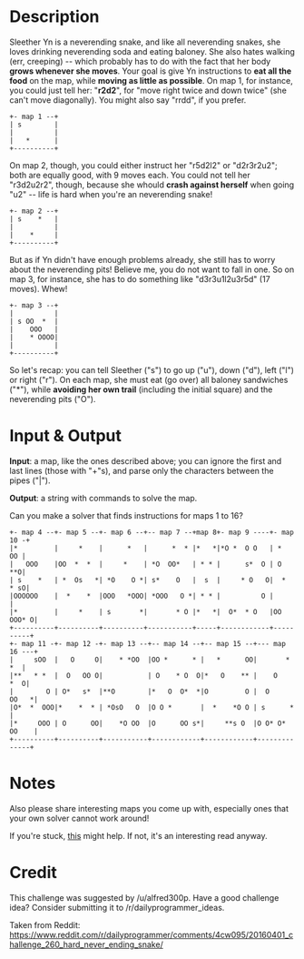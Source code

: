 # Description
Sleether Yn is a neverending snake, and like all neverending snakes, she loves drinking neverending soda and eating baloney. She also hates walking (err, creeping) -- which probably has to do with the fact that her body **grows whenever she moves**. Your goal is give Yn instructions to **eat all the food** on the map, while **moving as little as possible**. On map 1, for instance, you could just tell her: "**r2d2**", for "move right twice and down twice" (she can't move diagonally). You might also say "rrdd", if you prefer.

    +- map 1 --+
    | s        |
    |          |
    |   *      |
    +----------+

On map 2, though, you could either instruct her "r5d2l2" or "d2r3r2u2"; both are equally good, with 9 moves each. You could not tell her "r3d2u2r2", though, because she whould **crash against herself** when going "u2" -- life is hard when you're an neverending snake!

    +- map 2 --+
    | s    *   |
    |          |
    |    *     |
    +----------+

But as if Yn didn't have enough problems already, she still has to worry about the neverending pits! Believe me, you do not want to fall in one. So on map 3, for instance, she has to do something like "d3r3u1l2u3r5d" (17 moves). Whew!

    +- map 3 --+
    |          |
    | s OO  *  |
    |    OOO   |
    |    * OOOO|
    |          |
    +----------+

So let's recap: you can tell Sleether ("s") to go up ("u"), down ("d"), left ("l") or right ("r"). On each map, she must eat (go over) all baloney sandwiches ("\*"), while **avoiding her own trail** (including the initial square) and the neverending pits ("O").

# Input &amp; Output
**Input**: a map, like the ones described above; you can ignore the first and last lines (those with "+"s), and parse only the characters between the pipes ("|").

**Output**: a string with commands to solve the map.

Can you make a solver that finds instructions for maps 1 to 16?

    +- map 4 --+- map 5 --+- map 6 --+-- map 7 --+map 8+- map 9 ----+- map 10 -+
    |*         |     *    |      *   |      *  * |*   *|*O *  O O   | *     OO |
    |   OOO    |OO  *  *  |     *    | *O  OO*   | * * |      s*  O | O     **O|
    | s    *   | *  Os   *| *O    O *| s*    O   |  s  |     * O   O|  *   * sO|
    |OOOOOO    |  *    *  |OOO   *OOO| *OOO   O *| * * |          O |          |
    |*         |     *    | s       *|       * O |*   *|  O*  * O   |OO  OOO* O|
    +----------+----------+----------+-----------+-----+------------+----------+
    +- map 11 -+- map 12 -+- map 13 --+-- map 14 --+-- map 15 --+--- map 16 ---+
    |     sOO  |   O     O|    * *OO  |OO *      * |   *      OO|       *   *  |
    |**   * *  |  O   OO O|           | O    * O  O|*   O    ** |    O     *  O|
    |        O | O*   s*  |**O        |*   O  O*  *|O         O |  O     OO   *|
    |O*  *  OOO|*    *  * | *OsO   O  |O O *       |  *    *O O | s      *     |
    |*     OOO | O      OO|    *O OO  |O      OO s*|     **s O  |O O* O* OO    |
    +----------+----------+-----------+------------+------------+--------------+

# Notes
Also please share interesting maps you come up with, especially ones that your own solver cannot work around!

If you're stuck, [this](https://en.wikipedia.org/wiki/Maze_solving_algorithm) might help. If not, it's an interesting read anyway.

# Credit

This challenge was suggested by /u/alfred300p. Have a good challenge idea? Consider submitting it to /r/dailyprogrammer_ideas.

Taken from Reddit: https://www.reddit.com/r/dailyprogrammer/comments/4cw095/20160401_challenge_260_hard_never_ending_snake/